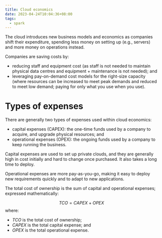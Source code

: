 ```yaml
---
title: Cloud economics
date: 2023-04-24T10:04:36+08:00
tags:
  - spark
---
```


The cloud introduces new business models and economics as companies shift their expenditure, spending less money on setting up (e.g., servers) and more money on operations instead.

Companies are saving costs by:
- reducing staff and equipment cost (as staff is not needed to maintain physical data centres and equipment + maintenance is not needed); and
- leveraging pay-on-demand cost models for the right-size capacity (where resources can be increased to meet peak demands and reduced to meet low demand; paying for only what you use when you use).

# Types of expenses

There are generally two types of expenses used within cloud economics:
- capital expenses (CAPEX): the one-time funds used by a company to acquire, and upgrade physical resources; and
- operational expenses (OPEX): the ongoing funds used by a company to keep running the business.

Capital expenses are used to set up private clouds, and they are generally high in cost initially and hard to change once purchased. It also takes a long time to deploy.

Operational expenses are more pay-as-you-go, making it easy to deploy new requirements quickly and to adapt to new applications.

The total cost of ownership is the sum of capital and operational expenses; expressed mathematically:

$$
TCO = CAPEX + OPEX
$$
where:
- $TCO$ is the total cost of ownership;
- $CAPEX$ is the total capital expense; and
- $OPEX$ is the total operational expense.
